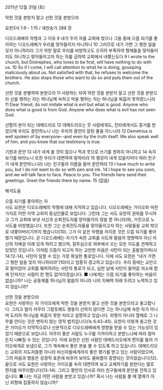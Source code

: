 2011년 12월 31일 (토)

악한 것을 본받지 말고 선한 것을 본받으라



요한3서 1:9 - 1:15 / 새찬송가 288 장


디오드레베의 악행과 그 이유
9 내가 두어 자를 교회에 썼으나 그들 중에 으뜸 되기를 좋아하는 디오드레베가 우리를 맞아들이지 아니하니 10 그러므로 내가 가면 그 행한 일을 잊지 아니하리라 그가 악한 말로 우리를 비방하고도 오히려 부족하여 형제들을 맞아들이지도 아니하고 맞아들이고자 하는 자를 금하여 교회에서 내쫓는도다
9 I wrote to the church, but Diotrephes, who loves to be first, will have nothing to do with us. 10 So if I come, I will call attention to what he is doing, gossiping maliciously about us. Not satisfied with that, he refuses to welcome the brothers. He also stops those who want to do so and puts them out of the church.

선한 것을 분별하여 본받으라
11 사랑하는 자여 악한 것을 본받지 말고 선한 것을 본받으라 선을 행하는 자는 하나님께 속하고 악을 행하는 자는 하나님을 뵈옵지 못하였느니라
11 Dear friend, do not imitate what is evil but what is good. Anyone who does what is good is from God. Anyone who does what is evil has not seen God.

선함의 본이 되는 데메드리오
12 데메드리오는 뭇 사람에게도, 진리에게서도 증거를 받았으매 우리도 증언하노니 너는 우리의 증언이 참된 줄을 아느니라
12 Demetrius is well spoken of by everyone--and even by the truth itself. We also speak well of him, and you know that our testimony is true.

기원과 문안
13 내가 네게 쓸 것이 많으나 먹과 붓으로 쓰기를 원하지 아니하고 14 속히 보기를 바라노니 또한 우리가 대면하여 말하리라 15 평강이 네게 있을지어다 여러 친구가 네게 문안하느니라 너는 친구들의 이름을 들어 문안하라
13 I have much to write you, but I do not want to do so with pen and ink. 14 I hope to see you soon, and we will talk face to face. Peace to you. The friends here send their greetings. Greet the friends there by name. 15 (없음)

해석도움





으뜸 되기를 좋아하는 자  
사도 요한은 디오드레베의 악행에 대해 지적하고 있습니다. 디오드레베는 가이오와 마찬가지로 어떤 지역 교회의 중심인물로 보입니다. 그런데 그는 사도 요한의 권위를 무시하고 그가 교회에 보낸 서신과 순회전도자를 받아들이지 않을 뿐 아니라(9), 거짓으로 노사도를 비방했습니다. 또한 그는 순회전도자들을 맞아들이고자 하는 사람들을 교회 밖으로 내쫓아버리기까지 했습니다(10). 그가 이 같은 악행을 저지른 것은 으뜸 되기를 좋아했기 때문입니다. 곧 디오드레베는 자기가 속한 교회를 사도와 말씀의 영향력이 아닌 자신의 지배권 아래 있게 하려고 했으며, 질투심으로 외부에서 오는 모든 지도를 견제하고 있었던 것입니다. 이처럼 으뜸이 되고자 하는 교만한 마음은 사탄이 되는 출발점이며(사 14:12-14), 사탄이 일할 수 있는 가장 확실한 통로입니다. 이에 사도 요한은 “내가 가면 그 행한 일을 잊지 아니하리라”(10)라고 엄중히 경고하고 있습니다. 우리 중에는 교만으로 말미암아 교회를 훼파하려는 사탄의 통로가 되고, 심판 날에 사탄이 들어갈 처소에 함께 던져지는 사람이 한 명도 없어야겠습니다.
■ 나에게는 으뜸 되기를 좋아하는 마음이 없습니까? 나는 공동체를 하나님의 말씀이 아니라 나의 지배력 아래 두려고 노력하고 있지 않습니까?

선한 것을 본받으라  
요한은 사랑하는 자 가이오에게 악한 것을 본받지 말고 선한 것을 본받으라고 충고합니다. 그리고 말이 아무리 그럴듯해도 행동이 선하지 않다면 그는 하나님께 속한 자가 아니며 도리어 하나님을 뵈옵지 못한 자라고 설명하고 있습니다. 외형이 아니라 열매로 그 나무를 안다는 것은 변하지 않는 영적 법칙입니다(눅 6:43-45). 요한이 이렇게 충고한 것은 가이오가 지역적으로나 신분적으로 디오드레베에게 영향을 받을 수 있는 가능성이 있었기 때문으로 보입니다. 아무리 좋은 사람도 누구를 가까이하고 본받느냐에 따라 얼마든지 나빠질 수 있는 것입니다. 이에 요한은 선한 사람인 데메드리오에게 편지를 들려 가이오에게로 보냄으로, 그가 계속해서 좋은 본을 볼 수 있도록 하고 있습니다. 데메드리오는 교회의 지도자들뿐 아니라 비신자들에게까지 좋은 평가를 받고 있는 사람이었으며, 그의 마음과 행동은 성경적 표준에 비추어 보아도 올바름이 증명되는 것이었습니다(12). 끝으로 사도 요한은 사랑하는 가이오를 속히 대면하여 보고 교제하기를 원한다는 말로 편지를 마무리합니다(13-14). 그리고 평안의 인사로 여러 친구들에게 문안을 전하고 있습니다.
■ 나는 지금 어떤 사람을 본받고 있습니까? 혹시 나는 사람을 볼 때 열매가 아닌 외형에 집중하지 않습니까?